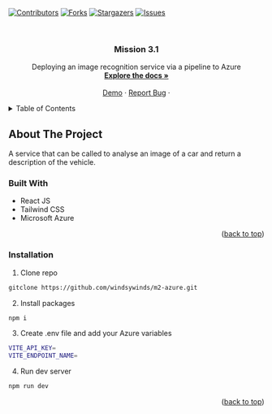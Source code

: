 <a name="readme-top"></a>

[![Contributors][contributors-shield]][contributors-url]
[![Forks][forks-shield]][forks-url]
[![Stargazers][stars-shield]][stars-url]
[![Issues][issues-shield]][issues-url]

<br />
<div align="center">

<h3 align="center">Mission 3.1</h3>

  <p align="center">
    Deploying an image recognition service via a pipeline to Azure
    <br />
    <a href="https://github.com/windsywinds/m2-azure/"><strong>Explore the docs »</strong></a>
    <br />
    <br />
    <a href="https://delightful-island-0f7ba390f.4.azurestaticapps.net/">Demo</a>
    ·
    <a href="https://github.com/windsywinds/m2-azure/issues">Report Bug</a>
    ·
    
</div>

<!-- TABLE OF CONTENTS -->
<details>
  <summary>Table of Contents</summary>
  <ol>
    <li>
      <a href="#about-the-project">About The Project</a>
      <ul>
        <li><a href="#built-with">Built With</a></li>
      </ul>
    </li>
    <li>
      <a href="#getting-started">Getting Started</a>
      <ul>
        <li><a href="#installation">Installation</a></li>
      </ul>
    </li>
  </ol>
</details>

<!-- ABOUT THE PROJECT -->

## About The Project

A service that can be called to analyse an image of a car and return a description of the vehicle.

### Built With

- React JS
- Tailwind CSS
- Microsoft Azure

<p align="right">(<a href="#readme-top">back to top</a>)</p>

### Installation

1. Clone repo

```sh
gitclone https://github.com/windsywinds/m2-azure.git
```

2. Install packages

```sh
npm i
```

3. Create .env file and add your Azure variables

```sh
VITE_API_KEY=
VITE_ENDPOINT_NAME=
```

4. Run dev server

```sh
npm run dev
```

<p align="right">(<a href="#readme-top">back to top</a>)</p>

<!-- MARKDOWN LINKS & IMAGES -->
<!-- https://www.markdownguide.org/basic-syntax/#reference-style-links -->

[vite-url]: https://vitejs.dev/
[contributors-shield]: https://img.shields.io/github/contributors/windsywinds/m2-azure.svg?style=for-the-badge
[contributors-url]: https://github.com/windsywinds/m2-azure/graphs/contributors
[forks-shield]: https://img.shields.io/github/forks/windsywinds/m2-azure.svg?style=for-the-badge
[forks-url]: https://github.com/windsywinds/m2-azure/network/members
[stars-shield]: https://img.shields.io/github/stars/windsywinds/m2-azure.svg?style=for-the-badge
[stars-url]: https://github.com/windsywinds/m2-azure/stargazers
[issues-shield]: https://img.shields.io/github/issues/windsywinds/m2-azure.svg?style=for-the-badge
[issues-url]: https://github.com/windsywinds/m2-azure/issues
[license-shield]: https://img.shields.io/github/license/windsywinds/m2-azure.svg?style=for-the-badge
[license-url]: https://github.com/windsywinds/m2-azure/blob/master/LICENSE.txt
[linkedin-shield]: https://img.shields.io/badge/-LinkedIn-black.svg?style=for-the-badge&logo=linkedin&colorB=555
[linkedin-url]: https://www.linkedin.com/in/windsor-sam/
[product-screenshot]: https://github.com/windsywinds/m2-azure/blob/main/src/assets/screenshot.jpg
[Next.js]: https://img.shields.io/badge/next.js-000000?style=for-the-badge&logo=nextdotjs&logoColor=white
[Next-url]: https://nextjs.org/
[React.js]: https://img.shields.io/badge/React-20232A?style=for-the-badge&logo=react&logoColor=61DAFB
[React-url]: https://reactjs.org/
[Tailwindcss-url]: https://tailwindcss.com
[Vue.js]: https://img.shields.io/badge/Vue.js-35495E?style=for-the-badge&logo=vuedotjs&logoColor=4FC08D
[Vue-url]: https://vuejs.org/
[Angular.io]: https://img.shields.io/badge/Angular-DD0031?style=for-the-badge&logo=angular&logoColor=white
[Angular-url]: https://angular.io/
[Svelte.dev]: https://img.shields.io/badge/Svelte-4A4A55?style=for-the-badge&logo=svelte&logoColor=FF3E00
[Svelte-url]: https://svelte.dev/
[Laravel.com]: https://img.shields.io/badge/Laravel-FF2D20?style=for-the-badge&logo=laravel&logoColor=white
[Laravel-url]: https://laravel.com
[Bootstrap.com]: https://img.shields.io/badge/Bootstrap-563D7C?style=for-the-badge&logo=bootstrap&logoColor=white
[Bootstrap-url]: https://getbootstrap.com
[JQuery.com]: https://img.shields.io/badge/jQuery-0769AD?style=for-the-badge&logo=jquery&logoColor=white
[JQuery-url]: https://jquery.com